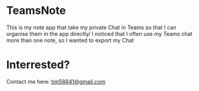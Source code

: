 # TeamsNote

This is my note app that take my private Chat in Teams so that I can organise them in the app directly/
I noticed that I often use my Teams chat more than one note, so I wanted to export my Chat

# Interrested?
Contact me here: tim58841@gmail.com
